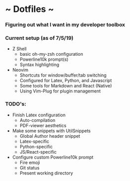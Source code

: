 # ~ Dotfiles ~
### Figuring out what I want in my developer toolbox

### Current setup (as of 7/5/19)
- Z Shell
  -   basic oh-my-zsh configuration
  -   Powerline10k prompt(s)
  -   Syntax highlighting
- Neovim
  -   Shortcuts for window/buffer/tab switching
  -   Configured for Latex, Python, and Javascript
  -   Some tools for Markdown and React (Native)
  -   Using Vim-Plug for plugin management


### TODO's:
- Finish Latex configuration
  -   Auto-compilation
  -   PDF-viewer aesthetics
- Make some snippets with UtilSnippets
  -   Global Author header snippet
  -   Latex-specific
  -   Python-specific
  -   JS/React-specific
- Configure custom Powerline10k prompt
  -   Fire emoji
  -   Git status
  -   Present working directory

